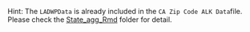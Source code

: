






Hint: The ``LADWPData`` is already included in the ``CA Zip Code ALK Data``file. Please check the [State_agg_Rmd](https://github.com/sujiatong/MUSA-Praticum-Jiatong/tree/main/State_agg_Rmd/State-Specific%20Data) folder for detail.
